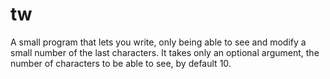 # tw

A small program that lets you write, only being able to see and modify a small number of the last characters. It takes only an optional argument, the number of characters to be able to see, by default 10.
